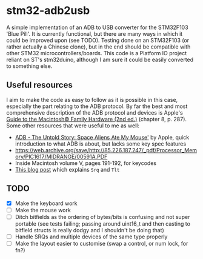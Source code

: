 # stm32-adb2usb

A simple implementation of an ADB to USB converter for the STM32F103 'Blue Pill'.
It is currently functional, but there are many ways in which it could be improved upon (see TODO).
Testing done on an STM32F103 (or rather actually a Chinese clone), but in the end should be compatible with other STM32 microcontrollers/boards.
This code is a Platform IO project reliant on ST's stm32duino, although I am sure it could be easily converted to something else.

## Useful resources

I aim to make the code as easy to follow as it is possible in this case, especially the part relating to the ADB protocol.
By far the best and most comprehensive description of the ADB protocol and devices is Apple's [Guide to the Macintosh&copy; Family Hardware (2nd ed.)](https://archive.org/details/apple-guide-macintosh-family-hardware) (chapter 8, p. 287).
Some other resources that were useful to me as well:

- [ADB - The Untold Story: Space Aliens Ate My Mouse'](https://developer.apple.com/library/archive/technotes/hw/hw_01.html#//apple_ref/doc/uid/DTS10002470) by Apple, quick introduction to what ADB is about, but lacks some key spec features
- https://web.archive.org/save/http://85.226.187.247/_pdf/Processor_Memory/PIC1617/MIDRANGE/00591A.PDF
- Inside Macintosh volume V, pages 191-192, for keycodes
- [This blog post](https://www.bigmessowires.com/2016/03/30/understanding-the-adb-service-request-signal/) which explains `Srq` and `Tlt`

## TODO

- [x] Make the keyboard work
- [ ] Make the mouse work
- [ ] Ditch bitfields as the ordering of bytes/bits is confusing and not super portable (see tests failing; passing around uint16_t and then casting to bitfield structs is really dodgy and I shouldn't be doing that)
- [ ] Handle SRQs and multiple devices of the same type properly
- [ ] Make the layout easier to customise (swap a control, or num lock, for fn?)
